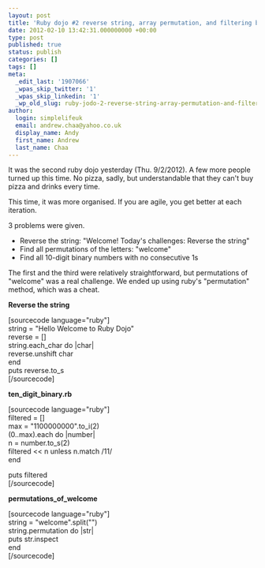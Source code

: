 ```yaml
---
layout: post
title: 'Ruby dojo #2 reverse string, array permutation, and filtering binary numbers'
date: 2012-02-10 13:42:31.000000000 +00:00
type: post
published: true
status: publish
categories: []
tags: []
meta:
  _edit_last: '1907066'
  _wpas_skip_twitter: '1'
  _wpas_skip_linkedin: '1'
  _wp_old_slug: ruby-jodo-2-reverse-string-array-permutation-and-filtering-binary-numbers
author:
  login: simplelifeuk
  email: andrew.chaa@yahoo.co.uk
  display_name: Andy
  first_name: Andrew
  last_name: Chaa
---
```

<p>It was the second ruby dojo yesterday (Thu. 9/2/2012). A few more people turned up this time. No pizza, sadly, but understandable that they can't buy pizza and drinks every time.</p>
<p>This time, it was more organised. If you are agile, you get better at each iteration.</p>
<p>3 problems were given.</p>
<ul>
<li>Reverse the string: "Welcome! Today's challenges: Reverse the string"</li>
<li>Find all permutations of the letters: "welcome"</li>
<li>Find all 10-digit binary numbers with no consecutive 1s</li>
</ul>
<p>The first and the third were relatively straightforward, but permutations of "welcome" was a real challenge. We ended up using ruby's "permutation" method, which was a cheat.</p>
<p><strong>Reverse the string</strong></p>
<p>[sourcecode language="ruby"]<br />
string = &quot;Hello Welcome to Ruby Dojo&quot;<br />
reverse = []<br />
string.each_char do |char|<br />
reverse.unshift char<br />
end<br />
puts reverse.to_s<br />
[/sourcecode]</p>
<p><strong>ten_digit_binary.rb</strong></p>
<p>[sourcecode language="ruby"]<br />
filtered = []<br />
max = &quot;1100000000&quot;.to_i(2)<br />
(0..max).each do |number|<br />
  n = number.to_s(2)<br />
  filtered &lt;&lt; n unless n.match /11/<br />
end</p>
<p>puts filtered<br />
[/sourcecode]</p>
<p><strong>permutations_of_welcome</strong></p>
<p>[sourcecode language="ruby"]<br />
string = &quot;welcome&quot;.split(&quot;&quot;)<br />
string.permutation do  |str|<br />
  puts str.inspect<br />
end<br />
[/sourcecode]</p>
